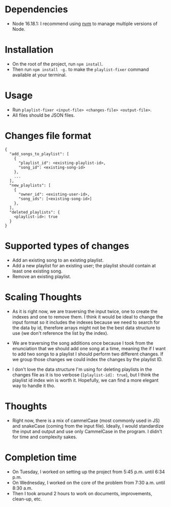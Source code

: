 # Dependencies

- Node 16.18.1: I recommend using [nvm](https://github.com/nvm-sh/nvm) to manage multiple versions of Node.

# Installation

- On the root of the project, run `npm install`.
- Then run `npm install -g.` to make the `playlist-fixer` command available at your terminal.

# Usage

- Run `playlist-fixer <input-file> <changes-file> <output-file>`.
- All files should be JSON files.

# Changes file format

```
{
  "add_songs_to_playlist": [
    {
      "playlist_id": <existing-playlist-id>,
      "song_id": <existing-song-id>
    },
    ...
  ],
  "new_playlists": [
    {
      "owner_id": <existing-user-id>,
      "song_ids": [<existing-song-id>]
    },
  ],
  "deleted_playlists": {
    <playlist-id>: true
  }
}

```

# Supported types of changes

- Add an existing song to an existing playlist.
- Add a new playlist for an existing user; the playlist should contain at least one existing song.
- Remove an existing playlist.

# Scaling Thoughts

- As it is right now, we are traversing the input twice, one to create the indexes and one to remove them. I think it would be ideal to change the input format so it includes the indexes because we need to search for the data by id, therefore arrays might not be the best data structure to use (we don't reference the list by the index).

- We are traversing the song additions once because I took from the enunciation that we should add one song at a time, meaning the if I want to add two songs to a playlist I should perform two different changes. If we group those changes we could index the changes by the playlist ID.

- I don't love the data structure I'm using for deleting playlists in the changes file as it is too verbose (`[playlist-id]: true`), but I think the playlist id index win is worth it. Hopefully, we can find a more elegant way to handle it tho.

# Thoughts

- Right now, there is a mix of cammelCase (most commonly used in JS) and snakeCase (coming from the input file). Ideally, I would standardize the input and output and use only CammelCase in the program. I didn't for time and complexity sakes.

# Completion time

- On Tuesday, I worked on setting up the project from 5:45 p.m. until 6:34 p.m.
- On Wednesday, I worked on the core of the problem from 7:30 a.m. until 8:30 a.m.
- Then I took around 2 hours to work on documents, improvements, clean-up, etc.
